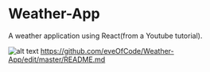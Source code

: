 # Weather-App
A weather application using React(from a Youtube tutorial).

![alt text](https://raw.githubusercontent.com/eveOfCode/Weather-App/edit/master/to/bg.png)
https://github.com/eveOfCode/Weather-App/edit/master/README.md
